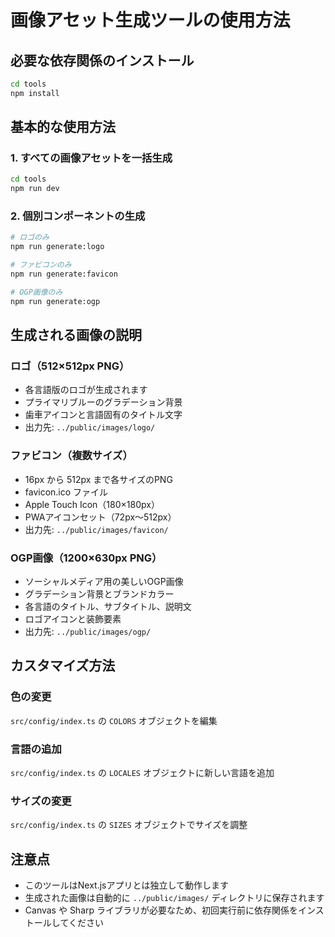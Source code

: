 # 画像アセット生成ツールの使用方法

## 必要な依存関係のインストール

```bash
cd tools
npm install
```

## 基本的な使用方法

### 1. すべての画像アセットを一括生成
```bash
cd tools
npm run dev
```

### 2. 個別コンポーネントの生成
```bash
# ロゴのみ
npm run generate:logo

# ファビコンのみ
npm run generate:favicon

# OGP画像のみ
npm run generate:ogp
```

## 生成される画像の説明

### ロゴ（512×512px PNG）
- 各言語版のロゴが生成されます
- プライマリブルーのグラデーション背景
- 歯車アイコンと言語固有のタイトル文字
- 出力先: `../public/images/logo/`

### ファビコン（複数サイズ）
- 16px から 512px まで各サイズのPNG
- favicon.ico ファイル
- Apple Touch Icon（180×180px）
- PWAアイコンセット（72px〜512px）
- 出力先: `../public/images/favicon/`

### OGP画像（1200×630px PNG）
- ソーシャルメディア用の美しいOGP画像
- グラデーション背景とブランドカラー
- 各言語のタイトル、サブタイトル、説明文
- ロゴアイコンと装飾要素
- 出力先: `../public/images/ogp/`

## カスタマイズ方法

### 色の変更
`src/config/index.ts` の `COLORS` オブジェクトを編集

### 言語の追加
`src/config/index.ts` の `LOCALES` オブジェクトに新しい言語を追加

### サイズの変更
`src/config/index.ts` の `SIZES` オブジェクトでサイズを調整

## 注意点

- このツールはNext.jsアプリとは独立して動作します
- 生成された画像は自動的に `../public/images/` ディレクトリに保存されます
- Canvas や Sharp ライブラリが必要なため、初回実行前に依存関係をインストールしてください

